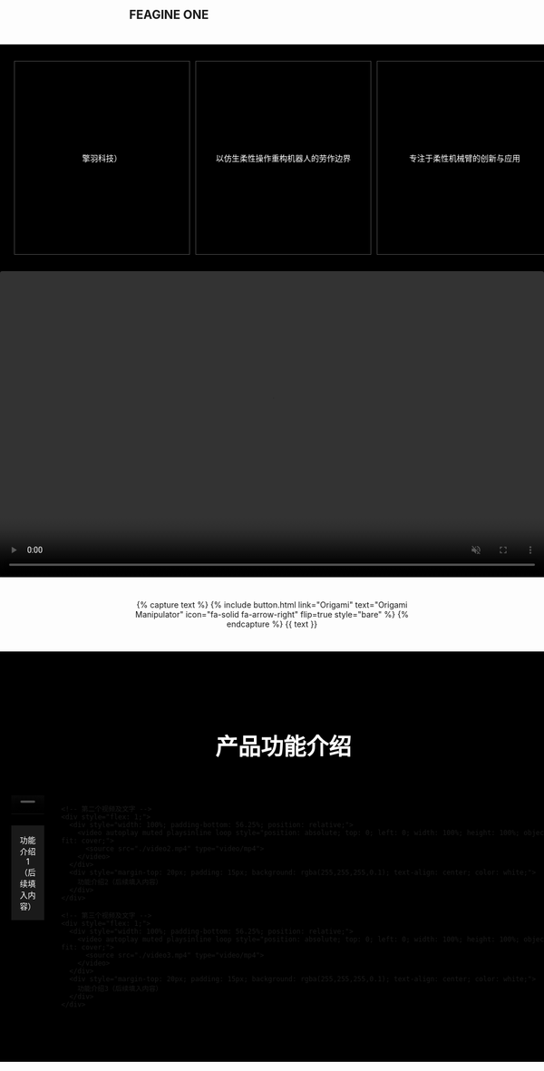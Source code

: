 ## FEAGINE ONE

<!-- 视频区域（含顶部文字框） -->
<section style="width: 100vw; margin: 40px calc(-50vw + 50%); padding: 0; background: #000; position: relative;">
  <!-- 顶部三个文字框（占页面10%高度） -->
  <div style="width: 100%; height: 10vh; padding: 0 20px; display: flex; justify-content: space-around; align-items: center; position: relative; z-index: 10;">
    <div style="width: 30%; height: 80%; background: rgba(0,0,0,0.7); border: 1px solid rgba(255,255,255,0.3); display: flex; align-items: center; justify-content: center; padding: 10px; text-align: center; color: white;">
      擎羽科技）
    </div>
    <div style="width: 30%; height: 80%; background: rgba(0,0,0,0.7); border: 1px solid rgba(255,255,255,0.3); display: flex; align-items: center; justify-content: center; padding: 10px; text-align: center; color: white;">
      以仿生柔性操作重构机器人的劳作边界
    </div>
    <div style="width: 30%; height: 80%; background: rgba(0,0,0,0.7); border: 1px solid rgba(255,255,255,0.3); display: flex; align-items: center; justify-content: center; padding: 10px; text-align: center; color: white;">
      专注于柔性机械臂的创新与应用
    </div>
  </div>

  <!-- 16:9比例视频区域 -->
  <div style="width: 100%; padding-bottom: 56.25%; position: relative;">
    <video 
      controls 
      autoplay 
      muted 
      playsinline 
      loop
      style="position: absolute; top: 0; left: 0; width: 100%; height: 100%; object-fit: contain; display: block; border-radius: 4px;"
    >
      <source src="./xiaobanben.mp4" type="video/mp4">
      <div style="color: white; text-align: center; padding: 100px 20px;">
        <h3>FEAGINE ONE - Origami Manipulator</h3>
        <p>视频加载中...</p>
      </div>
    </video>
  </div>
</section>

<!-- 按钮区域 -->
<div style="text-align: center; margin: 40px 0;">
  {% capture text %}
  {%
    include button.html
    link="Origami"
    text="Origami Manipulator"
    icon="fa-solid fa-arrow-right"
    flip=true
    style="bare"
  %}
  {% endcapture %}
  {{ text }}
</div>

<!-- 产品功能介绍区域 -->
<section style="width: 100vw; margin: 40px calc(-50vw + 50%); padding: 80px 20px; background: #000;">
  <h2 style="text-align: center; margin-bottom: 60px; color: white; font-size: 2.5rem;">产品功能介绍</h2>
  
  <!-- 三个并列短视频 -->
  <div style="display: flex; justify-content: space-between; gap: 30px; max-width: 1800px; margin: 0 auto;">
    <!-- 第一个视频及文字 -->
    <div style="flex: 1;">
      <div style="width: 100%; padding-bottom: 56.25%; position: relative;">
        <video autoplay muted playsinline loop style="position: absolute; top: 0; left: 0; width: 100%; height: 100%; object-fit: cover;">
          <source src="./video1.mp4" type="video/mp4">
        </video>
      </div>
      <div style="margin-top: 20px; padding: 15px; background: rgba(255,255,255,0.1); text-align: center; color: white;">
        功能介绍1（后续填入内容）
      </div>
    </div>

    <!-- 第二个视频及文字 -->
    <div style="flex: 1;">
      <div style="width: 100%; padding-bottom: 56.25%; position: relative;">
        <video autoplay muted playsinline loop style="position: absolute; top: 0; left: 0; width: 100%; height: 100%; object-fit: cover;">
          <source src="./video2.mp4" type="video/mp4">
        </video>
      </div>
      <div style="margin-top: 20px; padding: 15px; background: rgba(255,255,255,0.1); text-align: center; color: white;">
        功能介绍2（后续填入内容）
      </div>
    </div>

    <!-- 第三个视频及文字 -->
    <div style="flex: 1;">
      <div style="width: 100%; padding-bottom: 56.25%; position: relative;">
        <video autoplay muted playsinline loop style="position: absolute; top: 0; left: 0; width: 100%; height: 100%; object-fit: cover;">
          <source src="./video3.mp4" type="video/mp4">
        </video>
      </div>
      <div style="margin-top: 20px; padding: 15px; background: rgba(255,255,255,0.1); text-align: center; color: white;">
        功能介绍3（后续填入内容）
      </div>
    </div>
  </div>
</section>